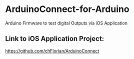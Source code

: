 # ArduinoConnect-for-Arduino
Arduino Firmware to test digital Outputs via iOS Application

## Link to iOS Application Project:
https://github.com/chFlorian/ArduinoConnect
